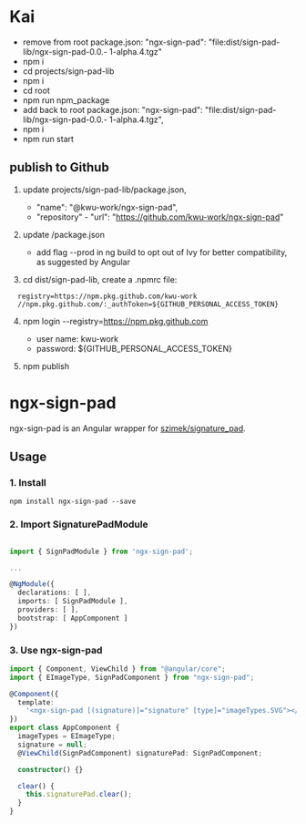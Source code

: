 # Kai

- remove from root package.json: "ngx-sign-pad": "file:dist/sign-pad-lib/ngx-sign-pad-0.0.- 1-alpha.4.tgz"
- npm i
- cd projects/sign-pad-lib
- npm i
- cd root
- npm run npm_package
- add back to root package.json: "ngx-sign-pad": "file:dist/sign-pad-lib/ngx-sign-pad-0.0.- 1-alpha.4.tgz",
- npm i
- npm run start

## publish to Github

1. update projects/sign-pad-lib/package.json,

   - "name": "@kwu-work/ngx-sign-pad",
   - "repository" - "url": "https://github.com/kwu-work/ngx-sign-pad"

2. update /package.json

   - add flag --prod in ng build to opt out of Ivy for better compatibility, as suggested by Angular

3. cd dist/sign-pad-lib, create a .npmrc file:

```
  registry=https://npm.pkg.github.com/kwu-work
  //npm.pkg.github.com/:_authToken=${GITHUB_PERSONAL_ACCESS_TOKEN}
```

4. npm login --registry=https://npm.pkg.github.com

   - user name: kwu-work
   - password: \${GITHUB_PERSONAL_ACCESS_TOKEN}

5. npm publish

# ngx-sign-pad

ngx-sign-pad is an Angular wrapper for [szimek/signature_pad](https://www.npmjs.com/package/signature_pad).

## Usage

### 1. Install

`npm install ngx-sign-pad --save`

### 2. Import SignaturePadModule

```typescript

import { SignPadModule } from 'ngx-sign-pad';

...

@NgModule({
  declarations: [ ],
  imports: [ SignPadModule ],
  providers: [ ],
  bootstrap: [ AppComponent ]
})
```

### 3. Use ngx-sign-pad

```typescript
import { Component, ViewChild } from "@angular/core";
import { EImageType, SignPadComponent } from "ngx-sign-pad";

@Component({
  template:
    '<ngx-sign-pad [(signature)]="signature" [type]="imageTypes.SVG"></ngx-sign-pad>',
})
export class AppComponent {
  imageTypes = EImageType;
  signature = null;
  @ViewChild(SignPadComponent) signaturePad: SignPadComponent;

  constructor() {}

  clear() {
    this.signaturePad.clear();
  }
}
```
